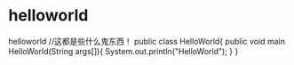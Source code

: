 # helloworld
helloworld
//这都是些什么鬼东西！
public class HelloWorld{
      public void main HelloWorld(String args[]){
          System.out.println("HelloWorld");
      }
}
